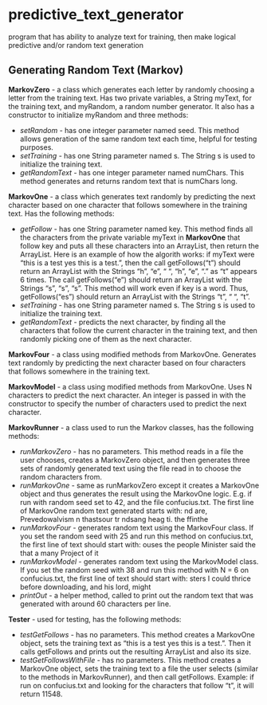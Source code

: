 # predictive_text_generator
program that has ability to analyze text for training, then make logical predictive and/or random text generation

## Generating Random Text (Markov)

<b>MarkovZero</b> -  a class which generates each letter by randomly choosing a letter from the training text. Has two private variables, a String myText, for the training text, and myRandom, a random number generator. It also has a constructor to initialize myRandom and three methods:
* *setRandom* - has one integer parameter named seed. This method allows generation of the same random text each time, helpful for testing purposes.
* *setTraining* - has one String parameter named s. The String s is used to initialize the training text.
* *getRandomText* - has one integer parameter named numChars. This method generates and returns random text that is numChars long. 

<b>MarkovOne</b> - a class which generates text randomly by predicting the next character based on one character that follows somewhere in the training text. Has the following methods:
* *getFollow* - has one String parameter named key. This method finds all the characters from the private variable myText in <b>MarkovOne</b> that follow key and puts all these characters into an ArrayList, then return the ArrayList. Here is an example of how the algorith works: if myText were “this is a test yes this is a test.”, then the call getFollows(“t”) should return an ArrayList with the Strings “h”, “e”, “ “, “h”, “e”, “.” as “t” appears 6 times. The call getFollows(“e”) should return an ArrayList with the Strings “s”, “s”, “s”. This method will work even if key is a word. Thus, getFollows(“es”) should return an ArrayList with the Strings “t”, “ “, “t”.
* *setTraining* - has one String parameter named s. The String s is used to initialize the training text.
* *getRandomText* - predicts the next character, by finding all the characters that follow the current character in the training text, and then randomly picking one of them as the next character.

<b>MarkovFour</b> - a class using modified methods from MarkovOne. Generates text randomly by predicting the next character based on four characters that follows somewhere in the training text. 

<b>MarkovModel</b> - a class using modified methods from MarkovOne. Uses N characters to predict the next character. An integer is passed in with the constructor to specify the number of characters used to predict the next character.

<b>MarkovRunner</b> - a class used to run the Markov classes, has the following methods:
* *runMarkovZero* - has no parameters. This method reads in a file the user chooses, creates a MarkovZero object, and then generates three sets of randomly generated text using the file read in to choose the random characters from.
* *runMarkovOne* - same as runMarkovZero except it creates a MarkovOne object and thus generates the result using the MarkovOne logic. E.g. if run with random seed set to 42, and the file confucius.txt. The first line of MarkovOne random text generated starts with:    nd are, Prevedowalvism n thastsour tr ndsang heag ti. the ffinthe
* *runMarkovFour* - generates random text using the MarkovFour class. If you set the random seed with 25 and run this method on confucius.txt, the first line of text should start with: ouses the people Minister said the that a many Project of it
* *runMarkovModel* - generates random text using the MarkovModel class. If you set the random seed with 38 and run this method with N = 6 on confucius.txt, the first line of text should start with: sters I could thrice before downloading, and his lord, might
* *printOut* - a helper method, called to print out the random text that was generated with around 60 characters per line.

<b>Tester</b> - used for testing, has the following methods:
* *testGetFollows* - has no parameters. This method creates a MarkovOne object, sets the training text as “this is a test yes this is a test.”. Then it calls getFollows and prints out the resulting ArrayList and also its size.
* *testGetFollowsWithFile* - has no parameters. This method creates a MarkovOne object, sets the training text to a file the user selects (similar to the methods in MarkovRunner), and then call getFollows. Example: if run on confucius.txt and looking for the characters that follow “t”, it will return 11548. 
